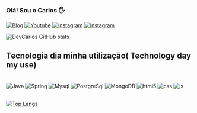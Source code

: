 ### Olá! Sou o Carlos 🖐️
[![Blog](https://img.shields.io/website?label=DevCarlosgti.com&style=for-the-badge&url=https://devcarlosgti.com/)](https://devcarlosgti.com)
[![Youtube](https://img.shields.io/badge/YouTube-FF0000?style=for-the-badge&logo=youtube&logoColor=white)](https://www.youtube.com/@devcarlosgti)
[![Instagram](https://img.shields.io/badge/Instagram-E4405F?style=for-the-badge&logo=instagram&logoColor=white)](https://instagram.com/devcarlosgti)
[![Instagram](https://img.shields.io/badge/Instagram-E4405F?style=for-the-badge&logo=instagram&logoColor=white)](https://instagram.com/c.gleyson.vieira)

![DevCarlos GitHub stats](https://github-readme-stats.vercel.app/api?username=DevCarlos-GTI&show_icons=true&theme=cobalt)

## Tecnologia dia minha utilização( Technology day my use)

<div style="display: inline_block"></br>
    <img align = "center" alt="Java" src="https://img.shields.io/badge/Java-ED8B00?style=for-the-badge&logo=openjdk&logoColor=white">
    <img align = "center" alt="Spring" src="https://img.shields.io/badge/Spring-6DB33F?style=for-the-badge&logo=spring&logoColor=white">
    <img align = "center" alt="Mysql" src="https://img.shields.io/badge/MySQL-00000F?style=for-the-badge&logo=mysql&logoColor=white">
    <img align = "center" alt="PostgreSql" src="https://img.shields.io/badge/PostgreSQL-316192?style=for-the-badge&logo=postgresql&logoColor=white">
    <img align = "center" alt="MongoDB" src="https://img.shields.io/badge/MongoDB-4EA94B?style=for-the-badge&logo=mongodb&logoColor=white">
    <img align="center" alt="html5" src="https://img.shields.io/badge/HTML5-E34F26?style=for-the-badge&logo=html5&logoColor=white" />
    <img align="center" alt="css" src="https://img.shields.io/badge/CSS3-1572B6?style=for-the-badge&logo=css3&logoColor=white" />
    <img align="center" alt="js" src="https://img.shields.io/badge/JavaScript-F7DF1E?style=for-the-badge&logo=javascript&logoColor=black" />
</div></br>

[![Top Langs](https://github-readme-stats.vercel.app/api/top-langs/?username=DevCarlos-GTI)](https://github.com/anuraghazra/github-readme-stats)

